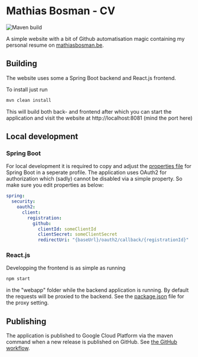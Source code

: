 # Mathias Bosman - CV
![Maven build](https://github.com/mathiasbosman/cv/workflows/Maven%20build/badge.svg)

A simple website with a bit of Github automatisation magic containing my personal resume
on [mathiasbosman.be](http://mathiasbosman.be).

## Building

The website uses some a Spring Boot backend and React.js frontend.

To install just run

```bash
mvn clean install
```

This will build both back- and frontend after which you can start the application and visit the
website at http://localhost:8081 (mind the port here)

## Local development

### Spring Boot

For local development it is required to copy and adjust the [properties file][application_props] for
Spring Boot in a seperate profile. The application uses OAuth2 for authorization which (sadly) cannot be disabled via a
simple property. So make sure you edit properties as below:

```yaml
spring:
  security:
    oauth2:
      client:
        registration:
          github:
            clientId: someClientId
            clientSecret: someClientSecret
            redirectUri: "{baseUrl}/oauth2/callback/{registrationId}"
```

### React.js

Developping the frontend is as simple as running

```bash
npm start
```

in the "webapp" folder while the backend application is running. By default the requests will be proxied to the backend.
See the [package.json][package_json] file for the proxy setting.

## Publishing
The application is published to Google Cloud Platform via the maven command when a new release is published on GitHub.
See [the GitHub workflow][publish_workflow].

[publish_workflow]:.github/workflows/publish.yml
[package_json]:src/main/webapp/package.json
[application_props]:src/main/resources/application.yml